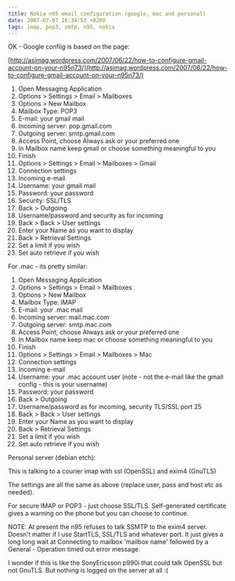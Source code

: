 ```yaml
---
title: Nokia n95 email configuration (google, mac and personal)
date: 2007-07-07 16:34:53 +0200
tags: imap, pop3, smtp, n95, nokia
---
```


OK - Google confiig is  based on the page: 

[http://asimag.wordpress.com/2007/06/22/how-to-configure-gmail-account-on-your-n95n73/](http://asimag.wordpress.com/2007/06/22/how-to-configure-gmail-account-on-your-n95n73/)


1.  Open Messaging Application
1.  Options > Settings > Email > Mailboxes
1.  Options > New Mailbox
1.  Mailbox Type: POP3
1.  E-mail: your gmail mail
1.  Incoming server: pop.gmail.com
1.  Outgoing server: smtp.gmail.com
1.  Access Point, choose Always ask or your preferred one
1.  In Mailbox name keep gmail or choose something meaningful to you
1.  Finish
1.  Options > Settings > Email > Mailboxes > Gmail
1.  Connection settings
1.  Incoming e-mail
1.  Username: your gmail mail
1.  Password: your password
1.  Security: SSL/TLS
1.  Back > Outgoing
1.  Username/password and security as for incoming
1.  Back > Back > User settings
1.  Enter your Name as you want to display
1.  Back > Retrieval Settings
1.  Set a limit if you wish
1.  Set auto retrieve if you wish


For .mac - its pretty similar:


1.  Open Messaging Application
1.  Options > Settings > Email > Mailboxes
1.  Options > New Mailbox
1.  Mailbox Type: IMAP
1.  E-mail: your .mac mail
1.  Incoming server: mail.mac.com
1.  Outgoing server: smtp.mac.com
1.  Access Point, choose Always ask or your preferred one
1.  In Mailbox name keep mac or choose something meaningful to you
1.  Finish
1.  Options > Settings > Email > Mailboxes > Mac
1.  Connection settings
1.  Incoming e-mail
1.  Username: your .mac account user (note - not the e-mail like the gmail config - this is your username)
1.  Password: your password
1.  Back > Outgoing
1.  Username/password as for incoming, security TLS/SSL port 25
1.  Back > Back > User settings
1.  Enter your Name as you want to display
1.  Back > Retrieval Settings
1.  Set a limit if you wish
1.  Set auto retrieve if you wish


Personal server (debian etch):

This is talking to a courier imap with ssl (OpenSSL) and exim4 (GnuTLS)

The settings are all the same as above (replace user, pass and host etc as needed).

For secure IMAP or POP3 - just choose SSL/TLS. Self-generated certificate gives a warning on the phone but you can choose to continue.

NOTE: At present the n95 refuses to talk SSMTP to the exim4 server. Doesn't matter if I use StartTLS, SSL/TLS and whatever port. It just gives a long long wait at Connecting to mailbox 'mailbox name' followed by a General - Operation timed out error message.

I wonder if this is like the SonyEricsson p990i that could talk OpenSSL but not GnuTLS. But nothing is logged on the server at all :(
